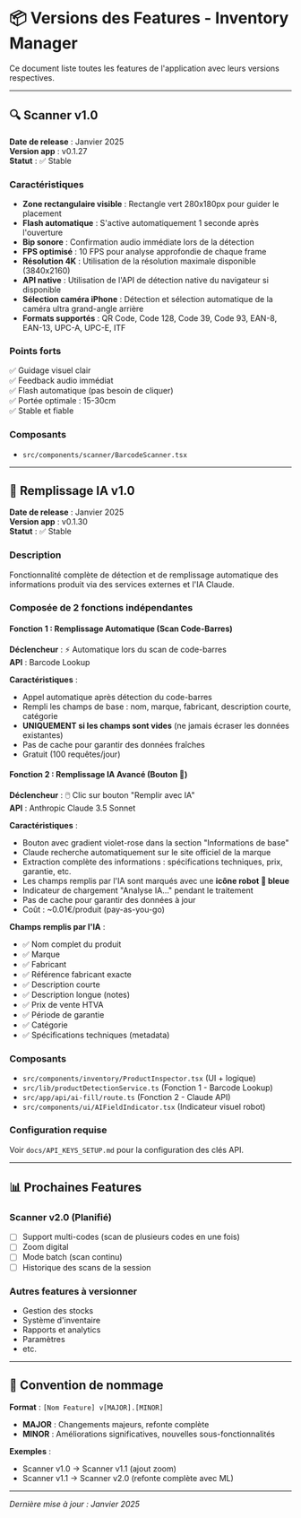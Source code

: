 # 📦 Versions des Features - Inventory Manager

Ce document liste toutes les features de l'application avec leurs versions respectives.

---

## 🔍 Scanner v1.0

**Date de release** : Janvier 2025  
**Version app** : v0.1.27  
**Statut** : ✅ Stable

### Caractéristiques

- **Zone rectangulaire visible** : Rectangle vert 280x180px pour guider le placement
- **Flash automatique** : S'active automatiquement 1 seconde après l'ouverture
- **Bip sonore** : Confirmation audio immédiate lors de la détection
- **FPS optimisé** : 10 FPS pour analyse approfondie de chaque frame
- **Résolution 4K** : Utilisation de la résolution maximale disponible (3840x2160)
- **API native** : Utilisation de l'API de détection native du navigateur si disponible
- **Sélection caméra iPhone** : Détection et sélection automatique de la caméra ultra grand-angle arrière
- **Formats supportés** : QR Code, Code 128, Code 39, Code 93, EAN-8, EAN-13, UPC-A, UPC-E, ITF

### Points forts

✅ Guidage visuel clair  
✅ Feedback audio immédiat  
✅ Flash automatique (pas besoin de cliquer)  
✅ Portée optimale : 15-30cm  
✅ Stable et fiable  

### Composants

- `src/components/scanner/BarcodeScanner.tsx`

---

## 🤖 Remplissage IA v1.0

**Date de release** : Janvier 2025  
**Version app** : v0.1.30  
**Statut** : ✅ Stable

### Description

Fonctionnalité complète de détection et de remplissage automatique des informations produit via des services externes et l'IA Claude.

### Composée de 2 fonctions indépendantes

#### Fonction 1 : Remplissage Automatique (Scan Code-Barres)

**Déclencheur** : ⚡ Automatique lors du scan de code-barres  
**API** : Barcode Lookup  

**Caractéristiques** :
- Appel automatique après détection du code-barres
- Rempli les champs de base : nom, marque, fabricant, description courte, catégorie
- **UNIQUEMENT si les champs sont vides** (ne jamais écraser les données existantes)
- Pas de cache pour garantir des données fraîches
- Gratuit (100 requêtes/jour)

#### Fonction 2 : Remplissage IA Avancé (Bouton 🤖)

**Déclencheur** : 🖱️ Clic sur bouton "Remplir avec IA"  
**API** : Anthropic Claude 3.5 Sonnet  

**Caractéristiques** :
- Bouton avec gradient violet-rose dans la section "Informations de base"
- Claude recherche automatiquement sur le site officiel de la marque
- Extraction complète des informations : spécifications techniques, prix, garantie, etc.
- Les champs remplis par l'IA sont marqués avec une **icône robot 🤖 bleue**
- Indicateur de chargement "Analyse IA..." pendant le traitement
- Pas de cache pour garantir des données à jour
- Coût : ~0.01€/produit (pay-as-you-go)

**Champs remplis par l'IA** :
- ✅ Nom complet du produit
- ✅ Marque
- ✅ Fabricant
- ✅ Référence fabricant exacte
- ✅ Description courte
- ✅ Description longue (notes)
- ✅ Prix de vente HTVA
- ✅ Période de garantie
- ✅ Catégorie
- ✅ Spécifications techniques (metadata)

### Composants

- `src/components/inventory/ProductInspector.tsx` (UI + logique)
- `src/lib/productDetectionService.ts` (Fonction 1 - Barcode Lookup)
- `src/app/api/ai-fill/route.ts` (Fonction 2 - Claude API)
- `src/components/ui/AIFieldIndicator.tsx` (Indicateur visuel robot)

### Configuration requise

Voir `docs/API_KEYS_SETUP.md` pour la configuration des clés API.

---

## 📊 Prochaines Features

### Scanner v2.0 (Planifié)
- [ ] Support multi-codes (scan de plusieurs codes en une fois)
- [ ] Zoom digital
- [ ] Mode batch (scan continu)
- [ ] Historique des scans de la session

### Autres features à versionner
- Gestion des stocks
- Système d'inventaire
- Rapports et analytics
- Paramètres
- etc.

---

## 📝 Convention de nommage

**Format** : `[Nom Feature] v[MAJOR].[MINOR]`

- **MAJOR** : Changements majeurs, refonte complète
- **MINOR** : Améliorations significatives, nouvelles sous-fonctionnalités

**Exemples** :
- Scanner v1.0 → Scanner v1.1 (ajout zoom)
- Scanner v1.1 → Scanner v2.0 (refonte complète avec ML)

---

*Dernière mise à jour : Janvier 2025*

